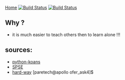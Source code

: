 [Home](https://github.com/brownman/ofer_asks)
[![Build Status](https://travis-ci.org/brownman/ofer_asks.svg?branch=develop)](https://travis-ci.org/brownman/ofer_asks)
[![Build Status](https://www.gitbook.io/button/status/book/brownman/ofer_asks)](https://www.gitbook.io/book/brownman/ofer_asks/activity)


Why ?
----
- it is much easier to teach others then to learn alone !!!
 
sources:
--------
- [python-koans](https://github.com/gregmalcolm/python_koans/tree/master/python2/koans)
- [SPSE](http://www.securitytube-training.com/online-courses/securitytube-python-scripting-expert/index.html)
- [hard-way](http://learnpythonthehardway.org)
[paretech@apollo ofer_ask4]$ 

